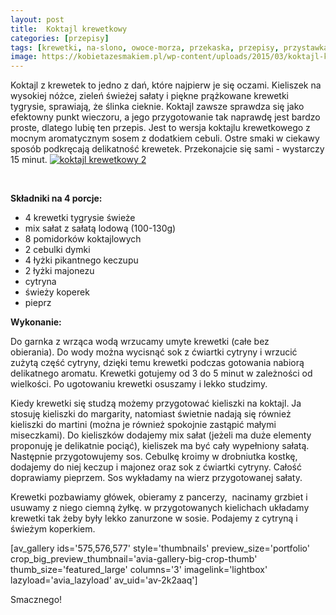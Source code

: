 ```yaml
---
layout: post
title:  Koktajl krewetkowy
categories: [przepisy]
tags: [krewetki, na-slono, owoce-morza, przekaska, przepisy, przystawka, ryby-i-owoce-morza, salatki]
image: https://kobietazesmakiem.pl/wp-content/uploads/2015/03/koktajl-krewetkowy.jpg
---
```

Koktajl z krewetek to jedno z dań, które najpierw je się oczami. Kieliszek na wysokiej nóżce, zieleń świeżej sałaty i piękne prążkowane krewetki tygrysie, sprawiają, że ślinka cieknie. Koktajl zawsze sprawdza się jako efektowny punkt wieczoru, a jego przygotowanie tak naprawdę jest bardzo proste, dlatego lubię ten przepis. Jest to wersja koktajlu krewetkowego z mocnym aromatycznym sosem z dodatkiem cebuli. Ostre smaki w ciekawy sposób podkręcają delikatność krewetek. Przekonajcie się sami - wystarczy 15 minut.
[![koktajl krewetkowy 2](http://kobieta-ze-smakiem.pl/wp-content/uploads/2015/03/koktajl-krewetkowy-2-222x300.jpg)](http://kobieta-ze-smakiem.pl/wp-content/uploads/2015/03/koktajl-krewetkowy-2.jpg)



 

**Składniki na 4 porcje:**
* 4 krewetki tygrysie świeże
* mix sałat z sałatą lodową (100-130g)
* 8 pomidorków koktajlowych
* 2 cebulki dymki
* 4 łyżki pikantnego keczupu
* 2 łyżki majonezu
* cytryna
* świeży koperek
* pieprz


**Wykonanie:**

Do garnka z wrząca wodą wrzucamy umyte krewetki (całe bez obierania). Do wody można wycisnąć sok z ćwiartki cytryny i wrzucić zużytą część cytryny, dzięki temu krewetki podczas gotowania nabiorą delikatnego aromatu. Krewetki gotujemy od 3 do 5 minut w zależności od wielkości. Po ugotowaniu krewetki osuszamy i lekko studzimy.

Kiedy krewetki się studzą możemy przygotować kieliszki na koktajl. Ja stosuję kieliszki do margarity, natomiast świetnie nadają się również kieliszki do martini (można je również spokojnie zastąpić małymi miseczkami). Do kieliszków dodajemy mix sałat (jeżeli ma duże elementy proponuję je delikatnie pociąć), kieliszek ma być cały wypełniony sałatą. Następnie przygotowujemy sos. Cebulkę kroimy w drobniutka kostkę, dodajemy do niej keczup i majonez oraz sok z ćwiartki cytryny. Całość doprawiamy pieprzem. Sos wykładamy na wierz przygotowanej sałaty.

Krewetki pozbawiamy główek, obieramy z pancerzy,  nacinamy grzbiet i usuwamy z niego ciemną żyłkę. w przygotowanych kielichach układamy krewetki tak żeby były lekko zanurzone w sosie. Podajemy z cytryną i świeżym koperkiem.

[av\_gallery ids='575,576,577' style='thumbnails' preview\_size='portfolio' crop\_big\_preview\_thumbnail='avia-gallery-big-crop-thumb' thumb\_size='featured\_large' columns='3' imagelink='lightbox' lazyload='avia\_lazyload' av\_uid='av-2k2aaq']

Smacznego!
    